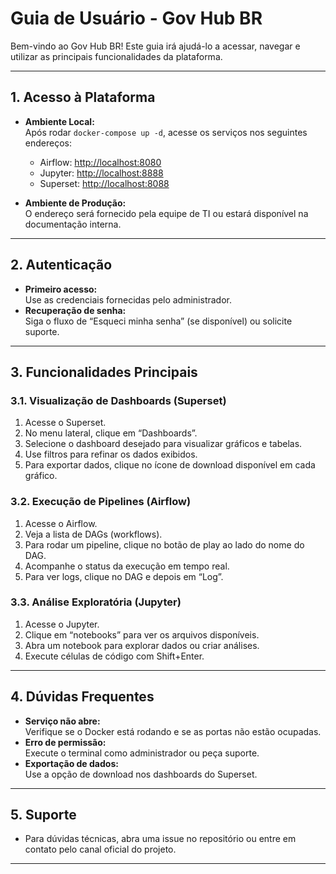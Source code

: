 # Guia de Usuário - Gov Hub BR

Bem-vindo ao Gov Hub BR! Este guia irá ajudá-lo a acessar, navegar e utilizar as principais funcionalidades da plataforma.

---

## 1. Acesso à Plataforma

- **Ambiente Local:**  
  Após rodar `docker-compose up -d`, acesse os serviços nos seguintes endereços:
  - Airflow: [http://localhost:8080](http://localhost:8080)
  - Jupyter: [http://localhost:8888](http://localhost:8888)
  - Superset: [http://localhost:8088](http://localhost:8088)

- **Ambiente de Produção:**  
  O endereço será fornecido pela equipe de TI ou estará disponível na documentação interna.

---

## 2. Autenticação

- **Primeiro acesso:**  
  Use as credenciais fornecidas pelo administrador.
- **Recuperação de senha:**  
  Siga o fluxo de “Esqueci minha senha” (se disponível) ou solicite suporte.

---

## 3. Funcionalidades Principais

### 3.1. Visualização de Dashboards (Superset)

1. Acesse o Superset.
2. No menu lateral, clique em “Dashboards”.
3. Selecione o dashboard desejado para visualizar gráficos e tabelas.
4. Use filtros para refinar os dados exibidos.
5. Para exportar dados, clique no ícone de download disponível em cada gráfico.

### 3.2. Execução de Pipelines (Airflow)

1. Acesse o Airflow.
2. Veja a lista de DAGs (workflows).
3. Para rodar um pipeline, clique no botão de play ao lado do nome do DAG.
4. Acompanhe o status da execução em tempo real.
5. Para ver logs, clique no DAG e depois em “Log”.

### 3.3. Análise Exploratória (Jupyter)

1. Acesse o Jupyter.
2. Clique em “notebooks” para ver os arquivos disponíveis.
3. Abra um notebook para explorar dados ou criar análises.
4. Execute células de código com Shift+Enter.

---

## 4. Dúvidas Frequentes

- **Serviço não abre:**  
  Verifique se o Docker está rodando e se as portas não estão ocupadas.
- **Erro de permissão:**  
  Execute o terminal como administrador ou peça suporte.
- **Exportação de dados:**  
  Use a opção de download nos dashboards do Superset.

---

## 5. Suporte

- Para dúvidas técnicas, abra uma issue no repositório ou entre em contato pelo canal oficial do projeto.

---

